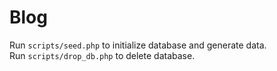 # Blog

Run `scripts/seed.php` to initialize database and generate data.  
Run `scripts/drop_db.php` to delete database.
